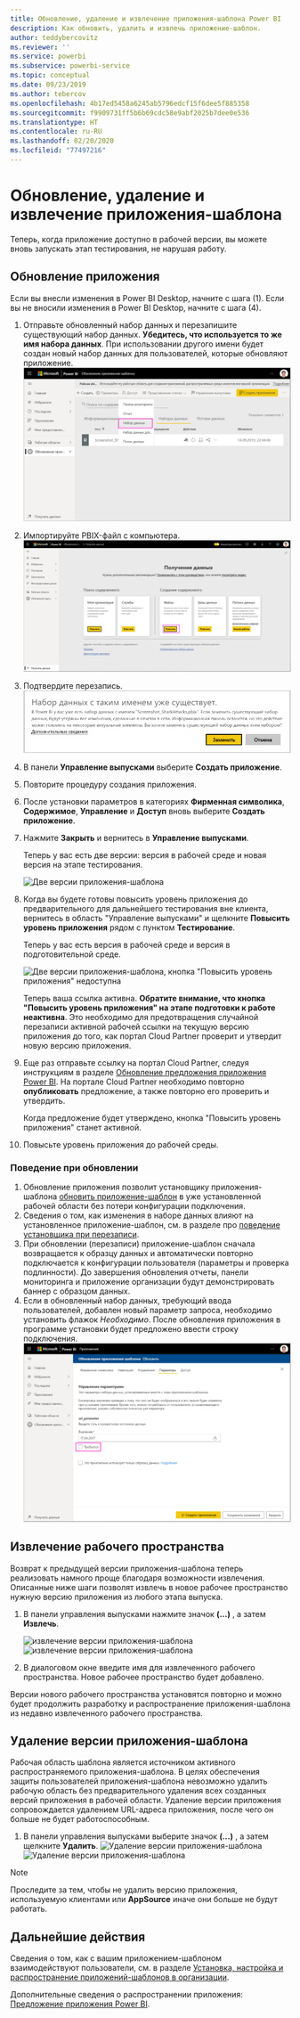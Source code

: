 ```yaml
---
title: Обновление, удаление и извлечение приложения-шаблона Power BI
description: Как обновить, удалить и извлечь приложение-шаблон.
author: teddybercovitz
ms.reviewer: ''
ms.service: powerbi
ms.subservice: powerbi-service
ms.topic: conceptual
ms.date: 09/23/2019
ms.author: tebercov
ms.openlocfilehash: 4b17ed5458a6245ab5796edcf15f6dee5f885358
ms.sourcegitcommit: f9909731ff5b6b69cdc58e9abf2025b7dee0e536
ms.translationtype: HT
ms.contentlocale: ru-RU
ms.lasthandoff: 02/20/2020
ms.locfileid: "77497216"
---
```

# <a name="update-delete-and-extract-template-app"></a>Обновление, удаление и извлечение приложения-шаблона

Теперь, когда приложение доступно в рабочей версии, вы можете вновь запускать этап тестирования, не нарушая работу.
## <a name="update-your-app"></a>Обновление приложения

Если вы внесли изменения в Power BI Desktop, начните с шага (1). Если вы не вносили изменения в Power BI Desktop, начните с шага (4).

1. Отправьте обновленный набор данных и перезапишите существующий набор данных. **Убедитесь, что используется то же имя набора данных**. При использовании другого имени будет создан новый набор данных для пользователей, которые обновляют приложение.
![перезаписать набор данных](media/service-template-apps-update-extract-delete/power-bi-template-app-upload-dataset.png)
1. Импортируйте PBIX-файл с компьютера.
![перезаписать набор данных](media/service-template-apps-update-extract-delete/power-bi-template-app-upload-dataset2.png)
1. Подтвердите перезапись.
![перезаписать набор данных](media/service-template-apps-update-extract-delete/power-bi-template-app-upload-dataset3.png)

1. В панели **Управление выпусками** выберите **Создать приложение**.
1. Повторите процедуру создания приложения.
1. После установки параметров в категориях **Фирменная символика**, **Содержимое**, **Управление** и **Доступ** вновь выберите **Создать приложение**.
1. Нажмите **Закрыть** и вернитесь в **Управление выпусками**.

   Теперь у вас есть две версии: версия в рабочей среде и новая версия на этапе тестирования.

    ![Две версии приложения-шаблона](media/service-template-apps-update-extract-delete/power-bi-template-app-update1.png)

1. Когда вы будете готовы повысить уровень приложения до предварительного для дальнейшего тестирования вне клиента, вернитесь в область "Управление выпусками" и щелкните **Повысить уровень приложения** рядом с пунктом **Тестирование**.

   Теперь у вас есть версия в рабочей среде и версия в подготовительной среде.

   ![Две версии приложения-шаблона, кнопка "Повысить уровень приложения" недоступна](media/service-template-apps-update-extract-delete/power-bi-template-app-update2.png)

   Теперь ваша ссылка активна. **Обратите внимание, что кнопка "Повысить уровень приложения" на этапе подготовки к работе неактивна**. Это необходимо для предотвращения случайной перезаписи активной рабочей ссылки на текущую версию приложения до того, как портал Cloud Partner проверит и утвердит новую версию приложения.

1. Еще раз отправьте ссылку на портал Cloud Partner, следуя инструкциям в разделе [Обновление предложения приложения Power BI](https://docs.microsoft.com/azure/marketplace/cloud-partner-portal/power-bi/cpp-update-existing-offer). На портале Cloud Partner необходимо повторно **опубликовать**  предложение, а также повторно его проверить и утвердить.

   Когда предложение будет утверждено, кнопка "Повысить уровень приложения" станет активной. 
1. Повысьте уровень приложения до рабочей среды.
   
### <a name="update-behavior"></a>Поведение при обновлении

1. Обновление приложения позволит установщику приложения-шаблона [обновить приложение-шаблон](service-template-apps-install-distribute.md#update-a-template-app) в уже установленной рабочей области без потери конфигурации подключения.
1. Сведения о том, как изменения в наборе данных влияют на установленное приложение-шаблон, см. в разделе про [поведение установщика при перезаписи](service-template-apps-install-distribute.md#overwrite-behavior).
1. При обновлении (перезаписи) приложение-шаблон сначала возвращается к образцу данных и автоматически повторно подключается к конфигурации пользователя (параметры и проверка подлинности). До завершения обновления отчеты, панели мониторинга и приложение организации будут демонстрировать баннер с образцом данных.
1. Если в обновленный набор данных, требующий ввода пользователей, добавлен новый параметр запроса, необходимо установить флажок *Необходимо*. После обновления приложения в программе установки будет предложено ввести строку подключения.
 ![Необходимые параметры](media/service-template-apps-update-extract-delete/power-bi-template-app-upload-dataset4.png)

## <a name="extract-workspace"></a>Извлечение рабочего пространства
Возврат к предыдущей версии приложения-шаблона теперь реализовать намного проще благодаря возможности извлечения. Описанные ниже шаги позволят извлечь в новое рабочее пространство нужную версию приложения из любого этапа выпуска.

1. В панели управления выпусками нажмите значок **(...)** , а затем **Извлечь**.

    ![извлечение версии приложения-шаблона](media/service-template-apps-update-extract-delete/power-bi-template-app-extract.png) ![извлечение версии приложения-шаблона](media/service-template-apps-update-extract-delete/power-bi-template-app-extract-dialog.png)
2. В диалоговом окне введите имя для извлеченного рабочего пространства. Новое рабочее пространство будет добавлено.

Версии нового рабочего пространства установятся повторно и можно будет продолжить разработку и распространение приложения-шаблона из недавно извлеченного рабочего пространства.

## <a name="delete-template-app-version"></a>Удаление версии приложения-шаблона
Рабочая область шаблона является источником активного распространяемого приложения-шаблона. В целях обеспечения защиты пользователей приложения-шаблона невозможно удалить рабочую область без предварительного удаления всех созданных версий приложения в рабочей области.
Удаление версии приложения сопровождается удалением URL-адреса приложения, после чего он больше не будет работоспособным.

1. В панели управления выпусками выберите значок **(...)** , а затем щелкните **Удалить**.
 ![Удаление версии приложения-шаблона](media/service-template-apps-update-extract-delete/power-bi-template-app-delete.png)
 ![Удаление версии приложения-шаблона](media/service-template-apps-update-extract-delete/power-bi-template-app-delete-dialog.png)

>[!NOTE]
>Проследите за тем, чтобы не удалить версию приложения, используемую клиентами или **AppSource** иначе они больше не будут работать.

## <a name="next-steps"></a>Дальнейшие действия

Сведения о том, как с вашим приложением-шаблоном взаимодействуют пользователи, см. в разделе [Установка, настройка и распространение приложений-шаблонов в организации](service-template-apps-install-distribute.md).

Дополнительные сведения о распространении приложения: [Предложение приложения Power BI](https://docs.microsoft.com/azure/marketplace/cloud-partner-portal/power-bi/cpp-power-bi-offer).
